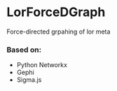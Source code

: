 # LorForceDGraph
Force-directed grpahing of lor meta

### Based on:
- Python Networkx
- Gephi
- Sigma.js
